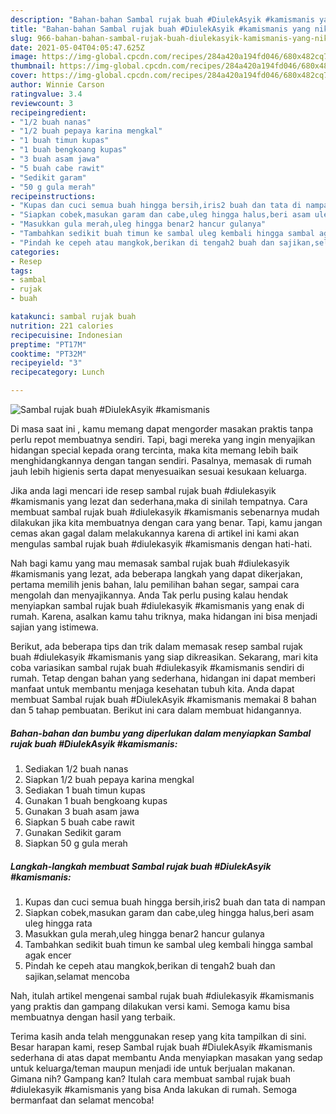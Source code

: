 ```yaml
---
description: "Bahan-bahan Sambal rujak buah #DiulekAsyik #kamismanis yang nikmat Untuk Jualan"
title: "Bahan-bahan Sambal rujak buah #DiulekAsyik #kamismanis yang nikmat Untuk Jualan"
slug: 966-bahan-bahan-sambal-rujak-buah-diulekasyik-kamismanis-yang-nikmat-untuk-jualan
date: 2021-05-04T04:05:47.625Z
image: https://img-global.cpcdn.com/recipes/284a420a194fd046/680x482cq70/sambal-rujak-buah-diulekasyik-kamismanis-foto-resep-utama.jpg
thumbnail: https://img-global.cpcdn.com/recipes/284a420a194fd046/680x482cq70/sambal-rujak-buah-diulekasyik-kamismanis-foto-resep-utama.jpg
cover: https://img-global.cpcdn.com/recipes/284a420a194fd046/680x482cq70/sambal-rujak-buah-diulekasyik-kamismanis-foto-resep-utama.jpg
author: Winnie Carson
ratingvalue: 3.4
reviewcount: 3
recipeingredient:
- "1/2 buah nanas"
- "1/2 buah pepaya karina mengkal"
- "1 buah timun kupas"
- "1 buah bengkoang kupas"
- "3 buah asam jawa"
- "5 buah cabe rawit"
- "Sedikit garam"
- "50 g gula merah"
recipeinstructions:
- "Kupas dan cuci semua buah hingga bersih,iris2 buah dan tata di nampan"
- "Siapkan cobek,masukan garam dan cabe,uleg hingga halus,beri asam uleg hingga rata"
- "Masukkan gula merah,uleg hingga benar2 hancur gulanya"
- "Tambahkan sedikit buah timun ke sambal uleg kembali hingga sambal agak encer"
- "Pindah ke cepeh atau mangkok,berikan di tengah2 buah dan sajikan,selamat mencoba"
categories:
- Resep
tags:
- sambal
- rujak
- buah

katakunci: sambal rujak buah 
nutrition: 221 calories
recipecuisine: Indonesian
preptime: "PT17M"
cooktime: "PT32M"
recipeyield: "3"
recipecategory: Lunch

---
```



![Sambal rujak buah #DiulekAsyik #kamismanis](https://img-global.cpcdn.com/recipes/284a420a194fd046/680x482cq70/sambal-rujak-buah-diulekasyik-kamismanis-foto-resep-utama.jpg)

Di masa  saat ini , kamu memang dapat mengorder masakan praktis tanpa perlu repot membuatnya sendiri. Tapi, bagi mereka yang ingin menyajikan hidangan special kepada orang tercinta, maka kita memang lebih baik menghidangkannya dengan tangan sendiri. Pasalnya, memasak di rumah jauh lebih higienis serta dapat menyesuaikan sesuai kesukaan keluarga.

Jika anda lagi mencari ide resep sambal rujak buah #diulekasyik #kamismanis yang lezat dan sederhana,maka di sinilah tempatnya. Cara membuat sambal rujak buah #diulekasyik #kamismanis  sebenarnya mudah dilakukan jika kita membuatnya dengan cara yang benar. Tapi, kamu jangan cemas akan gagal dalam melakukannya 
karena di artikel ini kami akan mengulas sambal rujak buah #diulekasyik #kamismanis dengan hati-hati.  



Nah bagi kamu yang mau memasak sambal rujak buah #diulekasyik #kamismanis yang lezat, ada beberapa langkah yang dapat dikerjakan, pertama memilih jenis bahan, lalu pemilihan bahan segar, sampai cara mengolah dan menyajikannya. Anda Tak perlu pusing kalau hendak menyiapkan sambal rujak buah #diulekasyik #kamismanis yang enak di rumah. Karena, asalkan kamu  tahu triknya, maka hidangan ini bisa menjadi sajian yang istimewa.

Berikut, ada beberapa tips dan trik dalam memasak resep sambal rujak buah #diulekasyik #kamismanis yang siap dikreasikan. Sekarang, mari kita coba variasikan sambal rujak buah #diulekasyik #kamismanis sendiri di rumah. Tetap dengan bahan yang sederhana, hidangan ini dapat memberi manfaat untuk membantu menjaga kesehatan tubuh kita. Anda dapat membuat Sambal rujak buah #DiulekAsyik #kamismanis memakai 8 bahan dan 5 tahap pembuatan. Berikut ini cara dalam membuat hidangannya.

<!--inarticleads1-->

##### Bahan-bahan dan bumbu yang diperlukan dalam menyiapkan Sambal rujak buah #DiulekAsyik #kamismanis:

1. Sediakan 1/2 buah nanas
1. Siapkan 1/2 buah pepaya karina mengkal
1. Sediakan 1 buah timun kupas
1. Gunakan 1 buah bengkoang kupas
1. Gunakan 3 buah asam jawa
1. Siapkan 5 buah cabe rawit
1. Gunakan Sedikit garam
1. Siapkan 50 g gula merah




<!--inarticleads2-->

##### Langkah-langkah membuat Sambal rujak buah #DiulekAsyik #kamismanis:

1. Kupas dan cuci semua buah hingga bersih,iris2 buah dan tata di nampan
1. Siapkan cobek,masukan garam dan cabe,uleg hingga halus,beri asam uleg hingga rata
1. Masukkan gula merah,uleg hingga benar2 hancur gulanya
1. Tambahkan sedikit buah timun ke sambal uleg kembali hingga sambal agak encer
1. Pindah ke cepeh atau mangkok,berikan di tengah2 buah dan sajikan,selamat mencoba




Nah, itulah artikel mengenai  sambal rujak buah #diulekasyik #kamismanis  yang praktis dan gampang dilakukan versi kami. Semoga kamu bisa membuatnya dengan hasil yang terbaik. 

Terima kasih anda telah menggunakan resep yang kita tampilkan di sini. Besar harapan kami, resep  Sambal rujak buah #DiulekAsyik #kamismanis sederhana di atas dapat membantu Anda menyiapkan masakan yang sedap untuk keluarga/teman maupun menjadi ide untuk berjualan makanan. Gimana nih? Gampang kan? Itulah cara membuat sambal rujak buah #diulekasyik #kamismanis yang bisa Anda lakukan di rumah. Semoga bermanfaat dan selamat mencoba!

